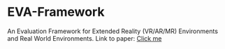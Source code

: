# EVA-Framework
An Evaluation Framework for Extended Reality (VR/AR/MR) Environments and Real World Environments.
Link to paper: <a href="https://drive.google.com/file/d/1RbqNmW82Nu4wIoWzTThR5CjzJUFglhkt/view?usp=sharing"> Click me </a>

